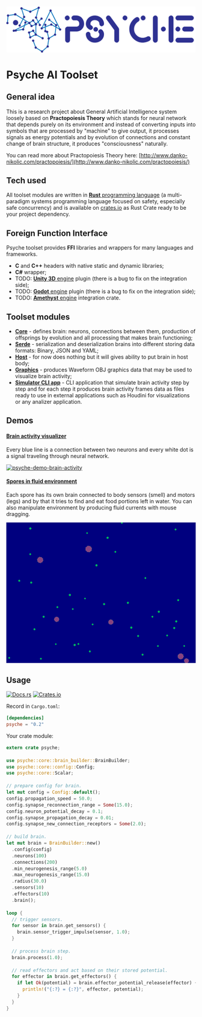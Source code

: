 ![Logo](https://raw.githubusercontent.com/PsichiX/psyche/master/media/psyche-logo-light.png)
# Psyche AI Toolset

## General idea
This is a research project about General Artificial Intelligence system loosely
based on **Practopoiesis Theory** which stands for neural network that depends
purely on its environment and instead of converting inputs into symbols that are
processed by "machine" to give output, it processes signals as energy potentials
and by evolution of connections and constant change of brain structure, it
produces "consciousness" naturally.

You can read more about Practopoiesis Theory here:
[http://www.danko-nikolic.com/practopoiesis/](http://www.danko-nikolic.com/practopoiesis/)

## Tech used
All toolset modules are written in [**Rust** programming language](https://www.rust-lang.org/)
(a multi-paradigm systems programming language focused on safety, especially
safe concurrency) and is available on [crates.io](https://crates.io/crates/psyche)
as Rust Crate ready to be your project dependency.

## Foreign Function Interface
Psyche toolset provides **FFI** libraries and wrappers for many languages and
frameworks.
- **C** and **C++** headers with native static and dynamic libraries;
- **C#** wrapper;
- TODO: [**Unity 3D** engine](https://unity.com/) plugin (there is a bug to fix
  on the integration side);
- TODO: [**Godot** engine](https://godotengine.org/) plugin (there is a bug to
  fix on the integration side);
- TODO: [**Amethyst** engine](https://www.amethyst.rs/) integration crate.

## Toolset modules
- [**Core**](https://github.com/PsichiX/psyche/psyche-core) - defines brain:
  neurons, connections between them, production of offsprings by evolution and
  all processing that makes brain functioning;
- [**Serde**](https://github.com/PsichiX/psyche/psyche-serde) - serialization
  and deserialization brains into different storing data formats: Binary, JSON
  and YAML;
- [**Host**](https://github.com/PsichiX/psyche/psyche-host) - for now does
  nothing but it will gives ability to put brain in host body;
- [**Graphics**](https://github.com/PsichiX/psyche/psyche-graphics) - produces
  Waveform OBJ graphics data that may be used to visualize brain activity;
- [**Simulator CLI app**](https://github.com/PsichiX/psyche/psyche-simulator-cli) - CLI
  application that simulate brain activity step by step and for each step it
  produces brain activity frames data as files ready to use in external
  applications such as Houdini for visualizations or any analizer application.

## Demos

#### [Brain activity visualizer](https://github.com/PsichiX/psyche/demos/src/brain-activity)
Every blue line is a connection between two neurons and every white dot is a
signal traveling through neural network.

[![psyche-demo-brain-activity](https://raw.githubusercontent.com/PsichiX/psyche/master/media/psyche-demo-brain-activity.gif)](https://raw.githubusercontent.com/PsichiX/psyche/master/media/psyche-demo-brain-activity.mp4)

#### [Spores in fluid environment](https://github.com/PsichiX/psyche/demos/src/spore)
Each spore has its own brain connected to body sensors (smell) and motors (legs)
and by that it tries to find and eat food portions left in water. You can also
manipulate environment by producing fluid currents with mouse dragging.

[![psyche-demo-spore](https://raw.githubusercontent.com/PsichiX/psyche/master/media/psyche-demo-spore.gif)](https://raw.githubusercontent.com/PsichiX/psyche/master/media/psyche-demo-spore.mp4)

## Usage
[![Docs.rs](https://docs.rs/psyche/badge.svg)](https://docs.rs/psyche)
[![Crates.io](https://img.shields.io/crates/v/psyche.svg)](https://crates.io/crates/psyche)

Record in `Cargo.toml`:
```toml
[dependencies]
psyche = "0.2"
```

Your crate module:
```rust
extern crate psyche;

use psyche::core::brain_builder::BrainBuilder;
use psyche::core::config::Config;
use psyche::core::Scalar;

// prepare config for brain.
let mut config = Config::default();
config.propagation_speed = 50.0;
config.synapse_reconnection_range = Some(15.0);
config.neuron_potential_decay = 0.1;
config.synapse_propagation_decay = 0.01;
config.synapse_new_connection_receptors = Some(2.0);

// build brain.
let mut brain = BrainBuilder::new()
  .config(config)
  .neurons(100)
  .connections(200)
  .min_neurogenesis_range(5.0)
  .max_neurogenesis_range(15.0)
  .radius(30.0)
  .sensors(10)
  .effectors(10)
  .brain();

loop {
  // trigger sensors.
  for sensor in brain.get_sensors() {
    brain.sensor_trigger_impulse(sensor, 1.0);
  }

  // process brain step.
  brain.process(1.0);

  // read effectors and act based on their stored potential.
  for effector in brain.get_effectors() {
    if let Ok(potential) = brain.effector_potential_release(effector) {
      println!("{:?} = {:?}", effector, potential);
    }
  }
}
```
